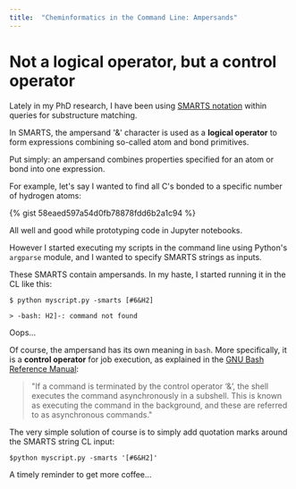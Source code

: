 ```yaml
---
title:  "Cheminformatics in the Command Line: Ampersands"
---
```

#  Not a logical operator, but a control operator

Lately in my PhD research, I have been using [SMARTS notation](https://www.daylight.com/dayhtml/doc/theory/theory.smarts.html) within queries for substructure matching.

In SMARTS, the ampersand '&' character is used as a **logical operator** to form expressions combining so-called atom and bond primitives.

Put simply: an ampersand combines properties specified for an atom or bond into one expression.  

For example, let's say I wanted to find all C's bonded to a specific number of hydrogen atoms:

{% gist 58eaed597a54d0fb78878fdd6b2a1c94 %}

All well and good while prototyping code in Jupyter notebooks.

However I started executing my scripts in the command line using Python's `argparse` module, and I wanted to specify SMARTS strings as inputs.

These SMARTS contain ampersands. In my haste, I started running it in the CL like this:

```
$ python myscript.py -smarts [#6&H2]

> -bash: H2]-: command not found
```

Oops...

Of course, the ampersand has its own meaning in `bash`. More specifically, it is a **control operator** for job execution, as explained in the [GNU Bash Reference Manual](https://www.gnu.org/software/bash/manual/bash.pdf):

>"If a command is terminated by the control operator ‘&’, the shell executes the command
asynchronously in a subshell. This is known as executing the command in the background,
and these are referred to as asynchronous commands."

The very simple solution of course is to simply add quotation marks around the SMARTS string CL input:

```
$python myscript.py -smarts '[#6&H2]'
```

A timely reminder to get more coffee...
